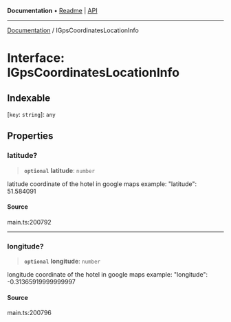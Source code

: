 **Documentation** • [Readme](../README.md) \| [API](../globals.md)

***

[Documentation](../README.md) / IGpsCoordinatesLocationInfo

# Interface: IGpsCoordinatesLocationInfo

## Indexable

 \[`key`: `string`\]: `any`

## Properties

### latitude?

> **`optional`** **latitude**: `number`

latitude coordinate of the hotel in google maps
example:
"latitude": 51.584091

#### Source

main.ts:200792

***

### longitude?

> **`optional`** **longitude**: `number`

longitude coordinate of the hotel in google maps
example:
"longitude": -0.31365919999999997

#### Source

main.ts:200796
